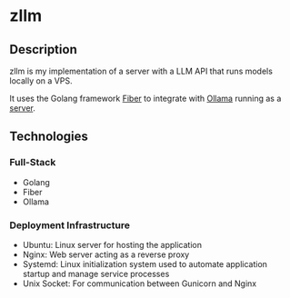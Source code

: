 # zllm

## Description

zllm is my implementation of a server with a LLM API that runs models locally on a VPS.

It uses the Golang framework [Fiber](https://github.com/gofiber/fiber) to integrate with [Ollama](https://github.com/ollama/ollama) running as a [server](https://github.com/ollama/ollama?tab=readme-ov-file#building).

## Technologies

### Full-Stack

- Golang
- Fiber
- Ollama

### Deployment Infrastructure

- Ubuntu: Linux server for hosting the application
- Nginx: Web server acting as a reverse proxy
- Systemd: Linux initialization system used to automate application startup and manage service processes
- Unix Socket: For communication between Gunicorn and Nginx